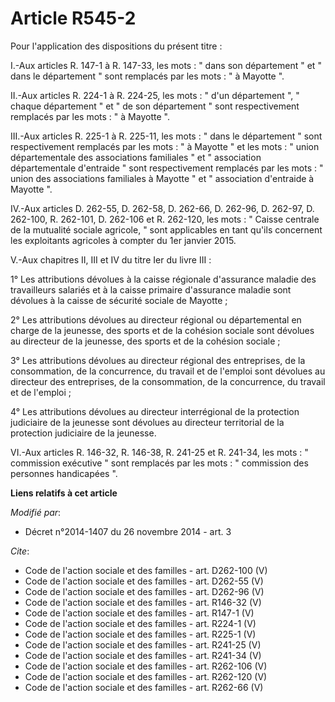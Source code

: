 # Article R545-2

Pour l'application des dispositions du présent titre : 

I.-Aux articles R. 147-1 à R. 147-33, les mots : " dans son département " et " dans le département " sont remplacés par les
mots : " à Mayotte ". 

II.-Aux articles R. 224-1 à R. 224-25, les mots : " d'un département ", " chaque département " et " de son département " sont
respectivement remplacés par les mots : " à Mayotte ". 

III.-Aux articles R. 225-1 à R. 225-11, les mots : " dans le département " sont respectivement remplacés par les mots : " à
Mayotte " et les mots : " union départementale des associations familiales " et " association départementale d'entraide "
sont respectivement remplacés par les mots : " union des associations familiales à Mayotte " et " association d'entraide à
Mayotte ". 

IV.-Aux articles D. 262-55, D. 262-58, D. 262-66, D. 262-96, D. 262-97, D. 262-100, R. 262-101, D. 262-106 et R. 262-120, les
mots : " Caisse centrale de la mutualité sociale agricole, " sont applicables en tant qu'ils concernent les exploitants
agricoles à compter du 1er janvier 2015. 

V.-Aux chapitres II, III et IV du titre Ier du livre III : 

1° Les attributions dévolues à la caisse régionale d'assurance maladie des travailleurs salariés et à la caisse primaire
d'assurance maladie sont dévolues à la caisse de sécurité sociale de Mayotte ; 

2° Les attributions dévolues au directeur régional ou départemental en charge de la jeunesse, des sports et de la cohésion
sociale sont dévolues au directeur de la jeunesse, des sports et de la cohésion sociale ; 

3° Les attributions dévolues au directeur régional des entreprises, de la consommation, de la concurrence, du travail et de
l'emploi sont dévolues au directeur des entreprises, de la consommation, de la concurrence, du travail et de l'emploi ; 

4° Les attributions dévolues au directeur interrégional de la protection judiciaire de la jeunesse sont dévolues au directeur
territorial de la protection judiciaire de la jeunesse. 

VI.-Aux articles R. 146-32, R. 146-38, R. 241-25 et R. 241-34, les mots : " commission exécutive " sont remplacés par les
mots : " commission des personnes handicapées ".

**Liens relatifs à cet article**

_Modifié par_:

  - Décret n°2014-1407 du 26 novembre 2014 - art. 3

_Cite_:

  - Code de l'action sociale et des familles - art. D262-100 (V)
  - Code de l'action sociale et des familles - art. D262-55 (V)
  - Code de l'action sociale et des familles - art. D262-96 (V)
  - Code de l'action sociale et des familles - art. R146-32 (V)
  - Code de l'action sociale et des familles - art. R147-1 (V)
  - Code de l'action sociale et des familles - art. R224-1 (V)
  - Code de l'action sociale et des familles - art. R225-1 (V)
  - Code de l'action sociale et des familles - art. R241-25 (V)
  - Code de l'action sociale et des familles - art. R241-34 (V)
  - Code de l'action sociale et des familles - art. R262-106 (V)
  - Code de l'action sociale et des familles - art. R262-120 (V)
  - Code de l'action sociale et des familles - art. R262-66 (V)
